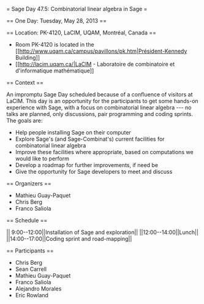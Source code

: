 = Sage Day 47.5: Combinatorial linear algebra in Sage =

== One Day: Tuesday, May 28, 2013 ==

== Location: PK-4120, LaCIM, UQAM, Montréal, Canada ==

  * Room PK-4120 is located in the [[http://www.uqam.ca/campus/pavillons/pk.htm|Président-Kennedy Building]]
  * [[http://lacim.uqam.ca/|LaCIM - Laboratoire de combinatoire et d'informatique mathématique]]

== Context ==

An impromptu Sage Day scheduled because of a confluence of visitors at LaCIM. This day is an opportunity for the participants to get some hands-on experience with Sage, with a focus on combinatorial linear algebra --- no talks are planned, only discussions, pair programming and coding sprints. The goals are:

  * Help people installing Sage on their computer
  * Explore Sage's (and Sage-Combinat's) current facilities for combinatorial linear algebra
  * Improve these facilities where appropriate, based on computations we would like to perform
  * Develop a roadmap for further improvements, if need be
  * Give the opportunity for Sage developers to meet and discuss

== Organizers ==

  * Mathieu Guay-Paquet
  * Chris Berg
  * Franco Saliola

== Schedule ==

|| 9:00--12:00||Installation of Sage and exploration||
||12:00--14:00||Lunch||
||14:00--17:00||Coding sprint and road-mapping||

== Participants ==

  * Chris Berg
  * Sean Carrell
  * Mathieu Guay-Paquet
  * Franco Saliola
  * Alejandro Morales
  * Eric Rowland
